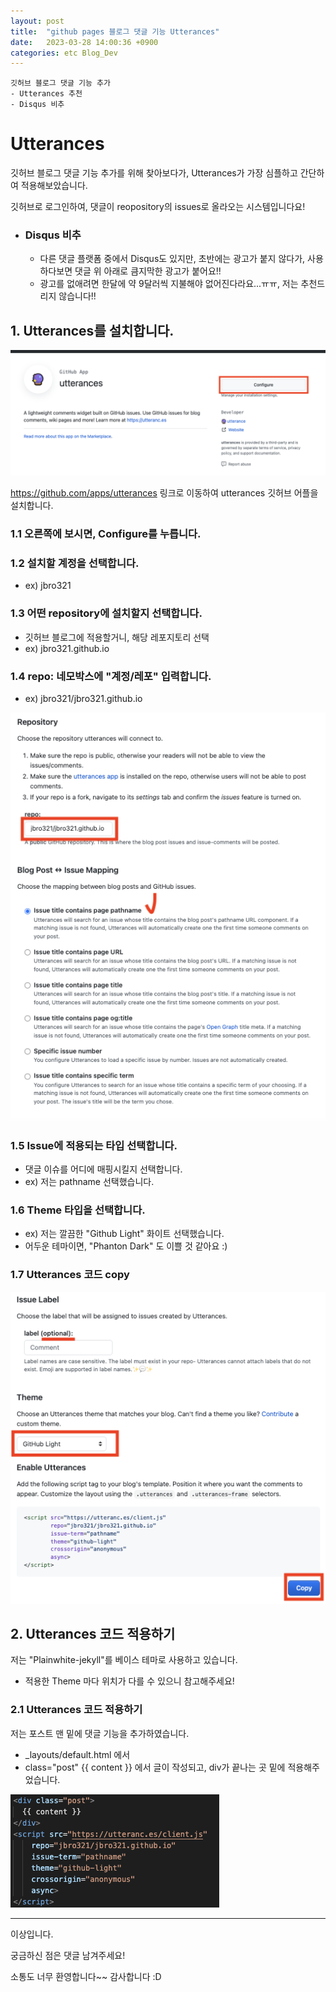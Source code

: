 ```yaml
---
layout: post
title:  "github pages 블로그 댓글 기능 Utterances"
date:   2023-03-28 14:00:36 +0900
categories: etc Blog_Dev
---
```

```
깃허브 블로그 댓글 기능 추가
- Utterances 추천
- Disqus 비추
```

# Utterances

깃허브 블로그 댓글 기능 추가를 위해 찾아보다가, Utterances가 가장 심플하고 간단하여 적용해보았습니다.

깃허브로 로그인하여, 댓글이 reopository의 issues로 올라오는 시스템입니다요!

* ### Disqus 비추
    * 다른 댓글 플랫폼 중에서 Disqus도 있지만, 초반에는 광고가 붙지 않다가, 사용하다보면 댓글 위 아래로 큼지막한 광고가 붙어요!!
    * 광고를 없애려면 한달에 약 9달러씩 지불해야 없어진다라요...ㅠㅠ, 저는 추천드리지 않습니다!!

## 1. Utterances를 설치합니다.

![Utterances_page](/assets/img/etc/Blog_Dev/Utterances/Utterances_page1.png)

https://github.com/apps/utterances 링크로 이동하여 utterances 깃허브 어플을 설치합니다.

### 1.1 오른쪽에 보시면, Configure를 누릅니다.

### 1.2 설치할 계정을 선택합니다.
- ex) jbro321

### 1.3 어떤 repository에 설치할지 선택합니다.
- 깃허브 블로그에 적용할거니, 해당 레포지토리 선택
- ex) jbro321.github.io

### 1.4 repo: 네모박스에 "계정/레포" 입력합니다.
- ex) jbro321/jbro321.github.io

![Utterances_page](/assets/img/etc/Blog_Dev/Utterances/Utterances_page2.png)

### 1.5 Issue에 적용되는 타입 선택합니다.
- 댓글 이슈를 어디에 매핑시킬지 선택합니다.
- ex) 저는 pathname 선택했습니다.

### 1.6 Theme 타입을 선택합니다.
- ex) 저는 깔끔한 "Github Light" 화이트 선택했습니다.
- 어두운 테마이면, "Phanton Dark" 도 이쁠 것 같아요 :)

### 1.7 Utterances 코드 copy

![Utterances_page](/assets/img/etc/Blog_Dev/Utterances/Utterances_page3.png)

## 2. Utterances 코드 적용하기

저는 "Plainwhite-jekyll"를 베이스 테마로 사용하고 있습니다.

- 적용한 Theme 마다 위치가 다를 수 있으니 참고해주세요!

### 2.1 Utterances 코드 적용하기

저는 포스트 맨 밑에 댓글 기능을 추가하였습니다.

- _layouts/default.html 에서
- class="post" {{ content }} 에서 글이 작성되고, div가 끝나는 곳 밑에 적용해주었습니다.

![Utterances_page](/assets/img/etc/Blog_Dev/Utterances/Utterances_code_apply.png)

---

이상입니다.

궁금하신 점은 댓글 남겨주세요!

소통도 너무 환영합니다~~ 감사합니다 :D